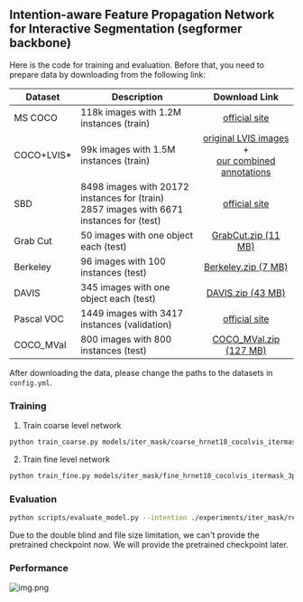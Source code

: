 ## Intention-aware Feature Propagation Network for Interactive Segmentation (segformer backbone)

Here is the code for training and evaluation. Before that, you need to prepare data by downloading from the following link:

| Dataset   |                      Description             |           Download Link              |
|-----------|----------------------------------------------|:------------------------------------:|
|MS COCO    |  118k images with 1.2M instances (train)     |  [official site][GrabCut]            |
|COCO+LVIS* |  99k images with 1.5M instances (train)      |  [original LVIS images][LVIS] + <br> [our combined annotations][COCOLVIS_annotation] |
|SBD        |  8498 images with 20172 instances for (train)<br>2857 images with 6671 instances for (test) |[official site][SBD]|
|Grab Cut   |  50 images with one object each (test)       |  [GrabCut.zip (11 MB)][GrabCut]      |
|Berkeley   |  96 images with 100 instances (test)         |  [Berkeley.zip (7 MB)][Berkeley]     |
|DAVIS      |  345 images with one object each (test)      |  [DAVIS.zip (43 MB)][DAVIS]          |
|Pascal VOC |  1449 images with 3417 instances (validation)|  [official site][PascalVOC]          |
|COCO_MVal  |  800 images with 800 instances (test)        |  [COCO_MVal.zip (127 MB)][COCO_MVal] |

[MSCOCO]: https://cocodataset.org/#download
[LVIS]: https://www.lvisdataset.org/dataset
[SBD]: http://home.bharathh.info/pubs/codes/SBD/download.html
[GrabCut]: https://github.com/saic-vul/fbrs_interactive_segmentation/releases/download/v1.0/GrabCut.zip
[Berkeley]: https://github.com/saic-vul/fbrs_interactive_segmentation/releases/download/v1.0/Berkeley.zip
[DAVIS]: https://github.com/saic-vul/fbrs_interactive_segmentation/releases/download/v1.0/DAVIS.zip
[PascalVOC]: http://host.robots.ox.ac.uk/pascal/VOC/
[COCOLVIS_annotation]: https://github.com/saic-vul/ritm_interactive_segmentation/releases/download/v1.0/cocolvis_annotation.tar.gz
[COCO_MVal]: https://github.com/saic-vul/fbrs_interactive_segmentation/releases/download/v1.0/COCO_MVal.zip

After downloading the data, please change the paths to the datasets in ```config.yml```.

### Training

1. Train coarse level network

```bash
python train_coarse.py models/iter_mask/coarse_hrnet18_cocolvis_itermask_3p.py --workers 4 --exp-name hrnet_coarse --gpus 0,1
```

2. Train fine level network

```bash
python train_fine.py models/iter_mask/fine_hrnet18_cocolvis_itermask_3p.py --workers 4 --int-model hrnet_corase --exp-name hrnet_fine --gpus 0,1
```

### Evaluation

```bash
python scripts/evaluate_model.py --intention ./experiments/iter_mask/resnet34/hrnet_coarse/checkpoints/last_checkpoint.pth --segmentation ./experiments/iter_mask/resnet34/hrnet_fine/checkpoints/last_checkpoint.pth --datasets GrabCut,Berkeley
```

Due to the double blind and file size limitation, we can't provide the pretrained checkpoint now. We will provide the pretrained checkpoint later.

### Performance

![img.png](img.png)
